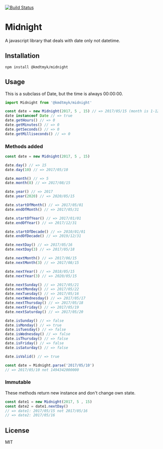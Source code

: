 [![Build Status](https://travis-ci.org/kmdtmyk/midnight.js.svg?branch=master)](https://travis-ci.org/kmdtmyk/midnight.js)

# Midnight

A javascript library that deals with date only not datetime.

## Installation

```
npm install @kmdtmyk/midnight
```

## Usage

This is a subclass of Date, but the time is always 00:00:00.

```javascript
import Midnight from '@kmdtmyk/midnight'

const date = new Midnight(2017, 5 , 15) // => 2017/05/15 (month is 1-12 not 0-11)
date instanceof Date // => true
date.getHours() // => 0
date.getMinutes() // => 0
date.getSeconds() // => 0
date.getMilliseconds() // => 0
```

### Methods added

```javascript
const date = new Midnight(2017, 5 , 15)

date.day() // => 15
date.day(10) // => 2017/05/10

date.month() // => 5
date.month(8) // => 2017/08/15

date.year() // => 2017
date.year(2020) // => 2020/05/15

date.startOfMonth() // => 2017/05/01
date.endOfMonth() // => 2017/05/31

date.startOfYear() // => 2017/01/01
date.endOfYear() // => 2017/12/31

date.startOfDecade() // => 2010/01/01
date.endOfDecade() // => 2019/12/31

date.nextDay() // => 2017/05/16
date.nextDay(3) // => 2017/05/18

date.nextMonth() // => 2017/06/15
date.nextMonth(3) // => 2017/08/15

date.nextYear() // => 2018/05/15
date.nextYear(3) // => 2020/05/15

date.nextSunday() // => 2017/05/21
date.nextMonday() // => 2017/05/22
date.nexTuesday() // => 2017/05/16
date.nextWednesday() // => 2017/05/17
date.nextThursday() // => 2017/05/18
date.nextFriday() // => 2017/05/19
date.nextSaturday() // => 2017/05/20

date.isSunday() // => false
date.isMonday() // => true
date.isTuesday() // => false
date.isWednesday() // => false
date.isThursday() // => false
date.isFriday() // => false
date.isSaturday() // => false

date.isValid() // => true
```

```javascript
const date = Midnight.parse('2017/05/10')
// => 2017/05/10 not 1494342000000
```

### Immutable

These methods return new instance and don't change own state.

```javascript
const date1 = new Midnight(2017, 5 , 15)
const date2 = date1.nextDay()
// => date1: 2017/05/15 not 2017/05/16
// => date2: 2017/05/16
```

## License

MIT
